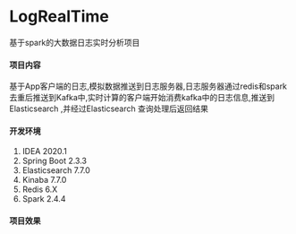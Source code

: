 # LogRealTime
基于spark的大数据日志实时分析项目
#### 项目内容

基于App客户端的日志,模拟数据推送到日志服务器,日志服务器通过redis和spark去重后推送到Kafka中,实时计算的客户端开始消费kafka中的日志信息,推送到Elasticsearch ,并经过Elasticsearch 查询处理后返回结果



#### 开发环境

1. IDEA 2020.1
2. Spring Boot 2.3.3
3. Elasticsearch 7.7.0
4. Kinaba 7.7.0
5. Redis 6.X
6. Spark 2.4.4

#### 项目效果



